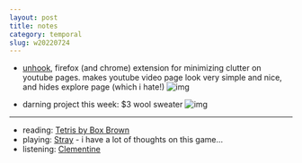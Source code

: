 ```yaml
---
layout: post
title: notes
category: temporal
slug: w20220724
---
```


- [unhook](https://addons.mozilla.org/en-US/firefox/addon/youtube-recommended-videos/), firefox (and chrome) extension for minimizing clutter on youtube pages. makes youtube video page look very simple and nice, and hides explore page (which i hate!)
![img](images/unhook.PNG)

- darning project this week: $3 wool sweater
![img](images/darn.JPG)

***
- reading: [Tetris by Box Brown](https://www.goodreads.com/book/show/27414415-tetris?)
- playing: [Stray](https://stray.game/) - i have a lot of thoughts on this game...
- listening: [Clementine](https://open.spotify.com/track/7ebe1xN7k4WLIP6ERROxEB?si=b4315794122d474b)